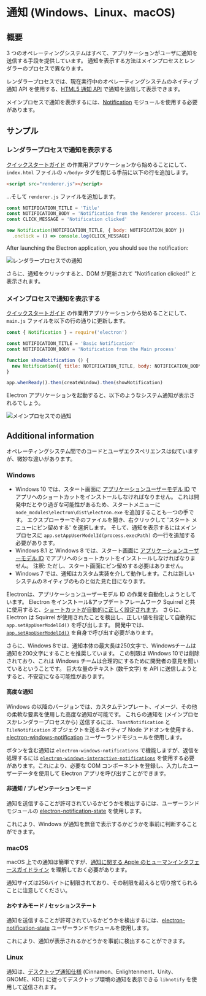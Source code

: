 # 通知 (Windows、Linux、macOS)

## 概要

3 つのオペレーティングシステムはすべて、アプリケーションがユーザに通知を送信する手段を提供しています。 通知を表示する方法はメインプロセスとレンダラーのプロセスで異なります。

レンダラープロセスでは、現在実行中のオペレーティングシステムのネイティブ通知 API を使用する、[HTML5 通知 API](https://notifications.spec.whatwg.org/) で通知を送信して表示できます。

メインプロセスで通知を表示するには、[Notification](../api/notification.md) モジュールを使用する必要があります。

## サンプル

### レンダラープロセスで通知を表示する

[クイックスタートガイド](quick-start.md) の作業用アプリケーションから始めることにして、 `index.html` ファイルの `</body>` タグを閉じる手前に以下の行を追加します。

```html
<script src="renderer.js"></script>
```

…そして `renderer.js` ファイルを追加します。

```javascript fiddle='docs/fiddles/features/notifications/renderer'
const NOTIFICATION_TITLE = 'Title'
const NOTIFICATION_BODY = 'Notification from the Renderer process. Click to log to console.'
const CLICK_MESSAGE = 'Notification clicked'

new Notification(NOTIFICATION_TITLE, { body: NOTIFICATION_BODY })
  .onclick = () => console.log(CLICK_MESSAGE)
```

After launching the Electron application, you should see the notification:

![レンダラープロセスでの通知](../images/notification-renderer.png)

さらに、通知をクリックすると、DOM が更新されて "Notification clicked!" と表示されます。

### メインプロセスで通知を表示する

[クイックスタートガイド](quick-start.md) の作業用アプリケーションから始めることにして、 `main.js` ファイルを以下の行の通りに更新します。

```javascript fiddle='docs/fiddles/features/notifications/main'
const { Notification } = require('electron')

const NOTIFICATION_TITLE = 'Basic Notification'
const NOTIFICATION_BODY = 'Notification from the Main process'

function showNotification () {
  new Notification({ title: NOTIFICATION_TITLE, body: NOTIFICATION_BODY }).show()
}

app.whenReady().then(createWindow).then(showNotification)
```

Electron アプリケーションを起動すると、以下のようなシステム通知が表示されるでしょう。

![メインプロセスでの通知](../images/notification-main.png)

## Additional information

オペレーティングシステム間でのコードとユーザエクスペリエンスは似ていますが、微妙な違いがあります。

### Windows

* Windows 10 では、スタート画面に [アプリケーションユーザーモデル ID][app-user-model-id] でアプリへのショートカットをインストールしなければなりません。 これは開発中だとやり過ぎな可能性があるため、スタートメニューに `node_modules\electron\dist\electron.exe` を追加することも一つの手です。 エクスプローラーでそのファイルを開き、右クリックして 'スタート メニューにピン留めする' を選択します。 そして、通知を表示するにはメインプロセスに `app.setAppUserModelId(process.execPath)` の一行を追加する必要があります。
* Windows 8.1 と Windows 8 では、スタート画面に [アプリケーションユーザーモデル ID][app-user-model-id] でアプリへのショートカットをインストールしなければなりません。 注釈: ただし、スタート画面にピン留めする必要はありません。
* Windows 7 では、通知はカスタム実装を介して動作します。これは新しいシステムのネイティブのものと似た見た目になります。

Electronは、アプリケーションユーザーモデル ID の作業を自動化しようとしています。 Electron をインストール&アップデートフレームワーク Squirrel と共に使用すると、[ショートカットが自動的に正しく設定されます][squirrel-events]。 さらに、Electron は Squirrel が使用されたことを検出し、正しい値を指定して自動的に `app.setAppUserModelId()` を呼び出します。 開発中では、[`app.setAppUserModelId()`][set-app-user-model-id] を自身で呼び出す必要があります。

さらに、Windows 8では、通知本体の最大長は250文字で、Windowsチームは通知を200文字にすることを推奨しています。 この制限は Windows 10では削除されており、これは Windows チームは合理的にするために開発者の意見を聞いているということです。 巨大な量のテキスト (数千文字) を API に送信しようとすると、不安定になる可能性があります。

#### 高度な通知

Windows の以降のバージョンでは、カスタムテンプレート、イメージ、その他の柔軟な要素を使用した高度な通知が可能です。 これらの通知を (メインプロセスかレンダラープロセスから) 送信するには、`ToastNotification` と `TileNotification` オブジェクトを送るネイティブ Node アドオンを使用する、[electron-windows-notification](https://github.com/felixrieseberg/electron-windows-notifications) ユーザーランドモジュールを使用します。

ボタンを含む通知は `electron-windows-notifications` で機能しますが、返信を処理するには [`electron-windows-interactive-notifications`](https://github.com/felixrieseberg/electron-windows-interactive-notifications) を使用する必要があります。これにより、必要な COM コンポーネントを登録し、入力したユーザーデータを使用して Electron アプリを呼び出すことができます。

#### 非通知 / プレゼンテーションモード

通知を送信することが許可されているかどうかを検出するには、ユーザーランドモジュールの [electron-notification-state](https://github.com/felixrieseberg/electron-notification-state) を使用します。

これにより、Windows が通知を無音で表示するかどうかを事前に判断することができます。

### macOS

macOS 上での通知は簡単ですが、[通知に関する Apple のヒューマンインタフェースガイドライン][apple-notification-guidelines] を理解しておく必要があります。

通知サイズは256バイトに制限されており、その制限を超えると切り捨てられることに注意してください。

#### おやすみモード / セッションステート

通知を送信することが許可されているかどうかを検出するには、[electron-notification-state][electron-notification-state] ユーザーランドモジュールを使用します。

これにより、通知が表示されるかどうかを事前に検出することができます。

### Linux

通知は、[デスクトップ通知仕様][notification-spec] (Cinnamon、Enlightenment、Unity、GNOME、KDE) に従ってデスクトップ環境の通知を表示できる `libnotify` を使用して送信されます。

[apple-notification-guidelines]: https://developer.apple.com/macos/human-interface-guidelines/system-capabilities/notifications/

[electron-notification-state]: https://github.com/felixrieseberg/electron-notification-state

[notification-spec]: https://developer.gnome.org/notification-spec/
[app-user-model-id]: https://msdn.microsoft.com/en-us/library/windows/desktop/dd378459(v=vs.85).aspx
[set-app-user-model-id]: ../api/app.md#appsetappusermodelidid-windows
[squirrel-events]: https://github.com/electron/windows-installer/blob/master/README.md#handling-squirrel-events

